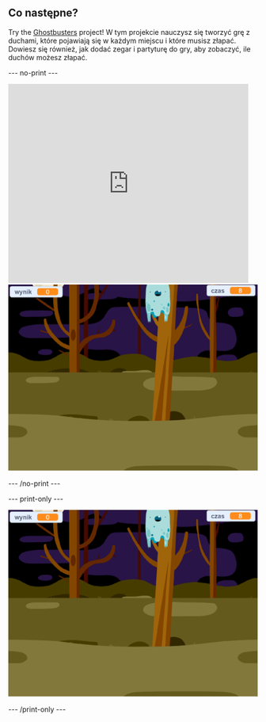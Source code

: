 ## Co następne?

Try the [Ghostbusters](https://projects.raspberrypi.org/en/projects/ghostbusters?utm_source=pathway&utm_medium=whatnext&utm_campaign=projects) project! W tym projekcie nauczysz się tworzyć grę z duchami, które pojawiają się w każdym miejscu i które musisz złapać. Dowiesz się również, jak dodać zegar i partyturę do gry, aby zobaczyć, ile duchów możesz złapać.

\--- no-print \---

<div class="scratch-preview">
  <iframe allowtransparency="true" width="485" height="402" src="https://scratch.mit.edu/projects/embed/276874679/?autostart=false" frameborder="0" scrolling="no"></iframe>
  <img src="images/ghostbusters-static.png">
</div>

\--- /no-print \---

\--- print-only \---

![showcase](images/ghostbusters-static.png)

\--- /print-only \---